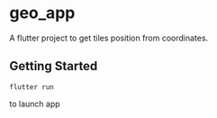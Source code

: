 # geo_app

A flutter project to get tiles position from coordinates.

## Getting Started
```
flutter run 
```
to launch app
